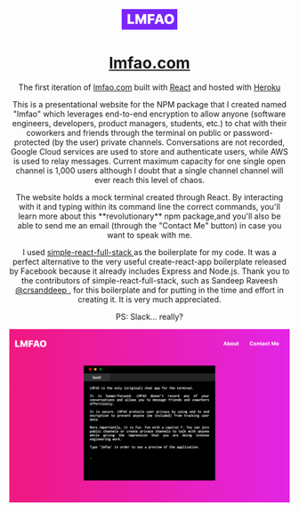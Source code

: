 <div align="center">
  <img alt="Logo" src="https://raw.githubusercontent.com/abdelshok/lmfao/master/assets/images/lmfaoLogo.png" width="100" />
</div>
<h1 align="center">
  <a href="https://vast-ravine-41433.herokuapp.com/" target="_blank">lmfao.com</a>
</h1>
<p align="center">
  The first iteration of <a href="https://vast-ravine-41433.herokuapp.com/" target="_blank">lmfao.com</a> built with <a href="https://reactjs.org/" target="_blank">React</a> and hosted with <a href="https://www.heroku.com/" target="_blank">Heroku</a>
</p>

<p align="center">
  This is a presentational website for the NPM package that I created named "lmfao" which leverages end-to-end encryption to allow anyone (software engineers, developers, product managers, students, etc.) to chat with their coworkers and friends through the terminal on public or password-protected (by the user) private channels. Conversations are not recorded, Google Cloud services are used to store and authenticate users, while AWS is used to relay messages. Current maximum capacity for one single open channel is 1,000 users although I doubt that a single channel channel will  ever reach this level of chaos.
</p>

<p align="center">
  The website holds a mock terminal created through React. By interacting with it and typing within its command line the correct commands, you'll learn more about this **revolutionary** npm package,and you'll also be able to send me an email (through the "Contact Me" button) in case you want to speak with me.
</p>


<p align="center">
  I used <a href="https://github.com/crsandeep/simple-react-full-stack"> simple-react-full-stack </a> as the boilerplate for my code. It was a perfect alternative to the very useful create-react-app boilerplate released by Facebook because it already includes Express and Node.js. Thank you to the contributors of simple-react-full-stack, such as Sandeep Raveesh <a href="https://github.com/crsandeep"> @crsanddeep </a>, for this boilerplate and for putting in the time and effort in creating it. It is very much appreciated.
</p>

<p align="center">
  PS: Slack... really?
</p>

![demo](https://raw.githubusercontent.com/abdelshok/lmfao/master/assets/images/lmfao.png)